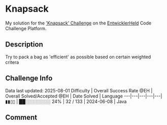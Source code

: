 # Knapsack

My solution for the ['Knapsack' Challenge](https://platform.entwicklerheld.de/challenge/knapsack?technology=Java) on the [EntwicklerHeld](https://platform.entwicklerheld.de/) Code Challenge Platform.

## Description
Try to pack a bag as 'efficient' as possible based on certain weighted critera

## Challenge Info
Data last updated: 2025-08-01
Difficulty | Overall Success Rate @EH | Overall Solved/Accepted @EH | Date Solved | Language
---|---|---|---|---|
▮▮▯▯ | ██░░░░░░░░ 24% | 32 / 133 | 2024-06-08 | Java

## Comment
